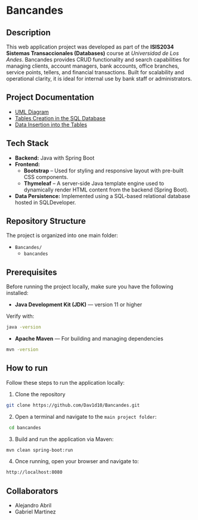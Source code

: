 # Bancandes

## Description

This web application project was developed as part of the **ISIS2034 Sistemas Transaccionales (Databases)** course at _Universidad de Los Andes_. Bancandes provides CRUD functionality and search capabilities for managing clients, account managers, bank accounts, office branches, service points, tellers, and financial transactions. Built for scalability and operational clarity, it is ideal for internal use by bank staff or administrators.

## Project Documentation 

- [UML Diagram](docs/UML_BancAndes)
- [Tables Creation in the SQL Database](docs/CreacionTablas.sql)
- [Data Insertion into the Tables](docs/PoblacionTablas.sql)

## Tech Stack

- **Backend:** Java with Spring Boot
- **Frontend:**
  - **Bootstrap** – Used for styling and responsive layout with pre-built CSS components.
  - **Thymeleaf** – A server-side Java template engine used to dynamically render HTML content from the backend (Spring Boot).
- **Data Persistence:** Implemented using a SQL-based relational database hosted in SQLDeveloper.

 ## Repository Structure 

 The project is organized into one main folder:
 - `Bancandes/`
    - `bancandes`

## Prerequisites 

Before running the project locally, make sure you have the following installed:

-  **Java Development Kit (JDK)** — version 11 or higher

  Verify with:
  ```bash
  java -version
  ```
- **Apache Maven** — For building and managing dependencies
```bash
mvn -version
```

## How to run

Follow these steps to run the application locally:
1. Clone the repository
  ```bash
  git clone https://github.com/Dav1d10/Bancandes.git
  ```
2. Open a terminal and navigate to the `main project folder`:
 ```bash
  cd bancandes
  ```
3. Build and run the application via Maven:
  ```bash
  mvn clean spring-boot:run
  ```
4. Once running, open your browser and navigate to:
  ```bash
  http://localhost:8080
  ```
    
## Collaborators

- Alejandro Abril
- Gabriel Martinez
